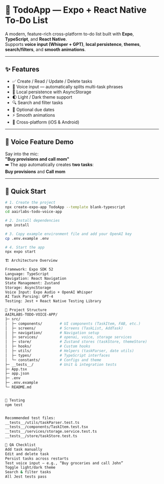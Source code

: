 # 📝 TodoApp — Expo + React Native To-Do List

A modern, feature-rich cross-platform to-do list built with **Expo**, **TypeScript**, and **React Native**.  
Supports **voice input (Whisper + GPT)**, **local persistence**, **themes**, **search/filters**, and **smooth animations**.

---

## ✨ Features

- ✅ Create / Read / Update / Delete tasks  
- 🎤 Voice input — automatically splits multi-task phrases  
- 💾 Local persistence with AsyncStorage  
- 🌓 Light / Dark theme support  
- 🔍 Search and filter tasks  
- 📅 Optional due dates  
- ⚡ Smooth animations  
- 📱 Cross-platform (iOS & Android)

---

## 🎤 Voice Feature Demo

Say into the mic:  
**"Buy provisions and call mom"**  
➡️ The app automatically creates **two tasks**:  
**Buy provisions** and **Call mom**

---

## 🚀 Quick Start

```bash
# 1. Create the project
npx create-expo-app TodoApp --template blank-typescript
cd aairlabs-todo-voice-app

# 2. Install dependencies
npm install

# 3. Copy example environment file and add your OpenAI key
cp .env.example .env

# 4. Start the app
npx expo start

🏗 Architecture Overview

Framework: Expo SDK 52
Language: TypeScript
Navigation: React Navigation
State Management: Zustand
Storage: AsyncStorage
Voice Input: Expo Audio + OpenAI Whisper
AI Task Parsing: GPT-4
Testing: Jest + React Native Testing Library

📁 Project Structure
AAIRLABS-TODO-VOICE-APP/
├─ src/
│  ├─ components/        # UI components (TaskItem, FAB, etc.)
│  ├─ screens/           # Screens (TaskList, AddTask)
│  ├─ navigation/        # Navigation setup
│  ├─ services/          # openai, voice, storage services
│  ├─ store/             # Zustand stores (taskStore, themeStore)
│  ├─ hooks/             # Custom hooks
│  ├─ utils/             # Helpers (taskParser, date utils)
│  ├─ types/             # TypeScript interfaces
│  └─ constants/         # Configs and theme
├─ __tests__/            # Unit & integration tests
├─ App.tsx
├─ app.json
├─ .env
├─ .env.example
└─ README.md


🧪 Testing
npm test


Recommended test files:
__tests__/utils/taskParser.test.ts
__tests__/components/TaskItem.test.tsx
__tests__/services/storage.service.test.ts
__tests__/store/taskStore.test.ts

🧪 QA Checklist
Add task manually
Edit and delete task
Persist tasks across restarts
Test voice input — e.g., “Buy groceries and call John”
Toggle light/dark theme
Search & filter tasks
All Jest tests pass
